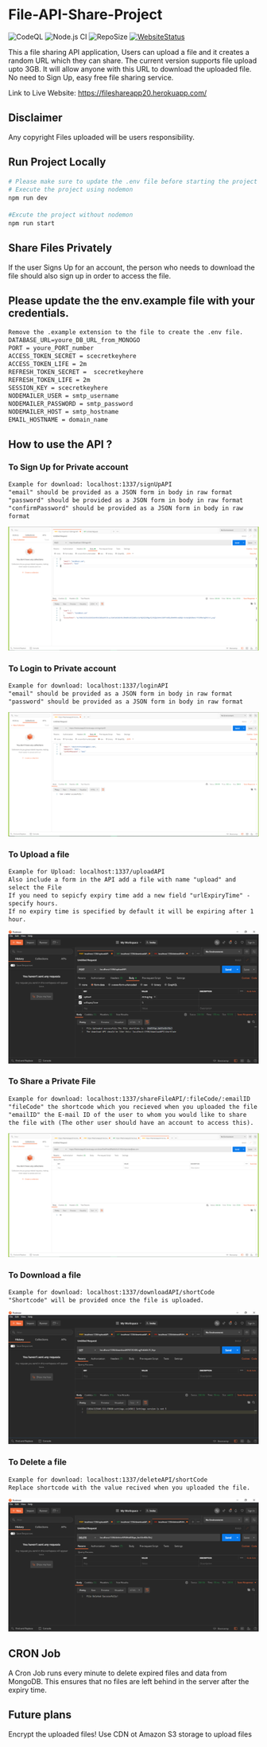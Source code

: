 # File-API-Share-Project 
![CodeQL](https://github.com/hookFang/File-Share-Node.js-Express/workflows/CodeQL/badge.svg?branch=master) ![Node.js CI](https://github.com/hookFang/File-Share-Node.js-Express/workflows/Node.js%20CI/badge.svg?branch=master) ![RepoSize](https://img.shields.io/github/repo-size/hookFang/File-Share-Node.js-Express?label=Repo%20Size&style=plastic) [![WebsiteStatus](https://img.shields.io/website?down_color=red&down_message=Offline&style=plastic&up_message=Online&url=https%3A%2F%2Fwww.datafileshare.com%2F)](https://www.datafileshare.com/)


This a file sharing API application, Users can upload a file and it creates a random URL which they can share.
The current version supports file upload upto 3GB. 
It will allow anyone with this URL to download the uploaded file. No need to Sign Up, easy free file sharing service.

Link to Live Website: https://fileshareapp20.herokuapp.com/

## Disclaimer

Any copyright Files uploaded will be users responsibility.

## Run Project Locally
```sh
# Please make sure to update the .env file before starting the project
# Execute the project using nodemon
npm run dev

#Excute the project without nodemon
npm run start
```
## Share Files Privately

If the user Signs Up for an account, the person who needs to download the file should also sign up in order to access the file.

## Please update the the env.example file with your credentials.

    Remove the .example extension to the file to create the .env file.
    DATABASE_URL=youre_DB_URL_from_MONOGO
    PORT = youre_PORT_number
    ACCESS_TOKEN_SECRET = scecretkeyhere
    ACCESS_TOKEN_LIFE = 2m
    REFRESH_TOKEN_SECRET =  scecretkeyhere
    REFRESH_TOKEN_LIFE = 2m
    SESSION_KEY = scecretkeyhere
    NODEMAILER_USER = smtp_username
    NODEMAILER_PASSWORD = smtp_password
    NODEMAILER_HOST = smtp_hostname
    EMAIL_HOSTNAME = domain_name

## How to use the API ?

### To Sign Up for Private account

    Example for download: localhost:1337/signUpAPI
    "email" should be provided as a JSON form in body in raw format
    "password" should be provided as a JSON form in body in raw format
    "confirmPassword" should be provided as a JSON form in body in raw format

![Alt Text](https://github.com/hookFang/File-API-Project/blob/master/API%20Photos/Login%20API.PNG)

### To Login to Private account

    Example for download: localhost:1337/loginAPI
    "email" should be provided as a JSON form in body in raw format
    "password" should be provided as a JSON form in body in raw format

![Alt Text](https://github.com/hookFang/File-API-Project/blob/master/API%20Photos/SignUpAPI.PNG)

### To Upload a file

    Example for Upload: localhost:1337/uploadAPI
    Also include a form in the API add a file with name "upload" and select the File
    If you need to sepicfy expiry time add a new field "urlExpiryTime" - specify hours.
    If no expiry time is specified by default it will be expiring after 1 hour.

![Alt Text](https://github.com/hookFang/File-API-Project/blob/master/API%20Photos/UploadAPIExample.PNG)

### To Share a Private File

    Example for download: localhost:1337/shareFileAPI/:fileCode/:emailID
    "fileCode" the shortcode which you recieved when you uploaded the file
    "emailID" the E-mail ID of the user to whom you would like to share the file with (The other user should have an account to access this).

![Alt Text](https://github.com/hookFang/File-API-Project/blob/master/API%20Photos/ShareFileAPI.PNG)

### To Download a file

    Example for download: localhost:1337/downloadAPI/shortCode
    "Shortcode" will be provided once the file is uploaded.

![Alt Text](https://github.com/hookFang/File-API-Project/blob/master/API%20Photos/DownloadAPIExample.PNG)

### To Delete a file

    Example for download: localhost:1337/deleteAPI/shortCode
    Replace shortcode with the value recived when you uploaded the file.

![Alt Text](https://github.com/hookFang/File-API-Project/blob/master/API%20Photos/DeleteAPIExample.PNG)

## CRON Job

A Cron Job runs every minute to delete expired files and data from MongoDB. This ensures that no files are left behind in the server after the expiry time.

## Future plans

Encrypt the uploaded files!
Use CDN ot Amazon S3 storage to upload files
